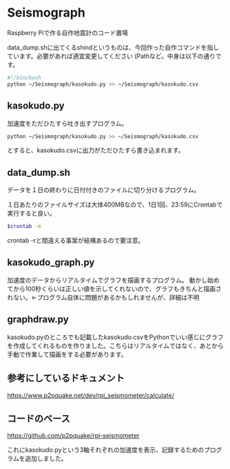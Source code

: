 # Seismograph
Raspberry Piで作る自作地震計のコード置場

data_dump.shに出てくるshindというものは、今回作った自作コマンドを指しています。必要があれば適宜変更してください (Pathなど。中身は以下の通りです。
```sh
#!/bin/bash
python ~/Seismograph/kasokudo.py >> ~/Seismograph/kasokudo.csv
```

## kasokudo.py
加速度をただひたすら吐き出すプログラム。
```sh
python ~/Seismograph/kasokudo.py >> ~/Seismograph/kasokudo.csv 
```
とすると、kasokudo.csvに出力がただひたすら書き込まれます。

## data_dump.sh
データを１日の終わりに日付付きのファイルに切り分けるプログラム。

１日あたりのファイルサイズは大体400MBなので、1日1回、23:59にCrontabで実行すると良い。

```sh
$crontab -e
```
crontab -rと間違える事案が結構あるので要注意。

## kasokudo_graph.py
加速度のデータからリアルタイムでグラフを描画するプログラム。
動かし始めてから100秒くらいは正しい値を示してくれないので、グラフもきちんと描画されない。←プログラム自体に問題があるかもしれませんが、詳細は不明
## graphdraw.py
kasokudo.pyのところでも記載したkasokudo.csvをPythonでいい感じにグラフを作成してくれるものを作りました。こちらはリアルタイムではなく、あとから手動で作業して描画をする必要があります。

## 参考にしているドキュメント
https://www.p2pquake.net/dev/rpi_seismometer/calculate/
## コードのベース
https://github.com/p2pquake/rpi-seismometer

これにkasokudo.pyという3軸それぞれの加速度を表示、記録するためのプログラムを追加しました。
